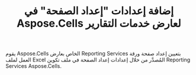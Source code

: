 ﻿---
title: إضافة إعدادات "إعداد الصفحة" في Aspose.Cells لعارض خدمات التقارير
type: docs
weight: 110
url: /ar/reportingservices/add-settings-for-page-setup-in-aspose-cells-for-reporting-services-renderer/
---
 يقوم Aspose.Cells الخاص بعارض Reporting Services بتعيين إعداد صفحة ورقة العمل لملف Excel المُصدَّر من خلال إعدادات إعداد الصفحة في ملف تكوين Reporting Services Aspose.Cells.
